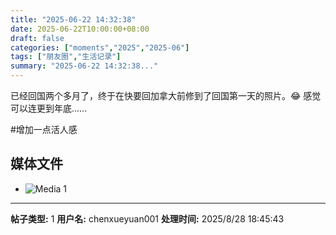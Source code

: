 ```yaml
---
title: "2025-06-22 14:32:38"
date: 2025-06-22T10:00:00+08:00
draft: false
categories: ["moments","2025","2025-06"]
tags: ["朋友圈","生活记录"]
summary: "2025-06-22 14:32:38..."
---
```


已经回国两个多月了，终于在快要回加拿大前修到了回国第一天的照片。😂 感觉可以连更到年底……

#增加一点活人感

## 媒体文件

- ![Media 1](/Moments/photos/2025-06-22/202506221432380.jpg)

---

**帖子类型:** 1
**用户名:** chenxueyuan001
**处理时间:** 2025/8/28 18:45:43